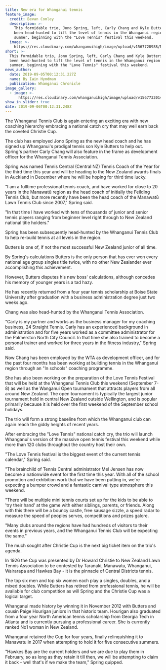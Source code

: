 ```yaml
---
title: New era for Whanganui tennis
feature_image:
  credit: Bevan Conley
  description: >-
    This formidable trio, Jono Spring, left, Carly Chang and Kyle Butters, has
    been head-hunted to lift the level of tennis in the Whanganui region this
    summer, beginning with the "Love Tennis" festival this weekend.
  image: >-
    https://res.cloudinary.com/whanganuihigh/image/upload/v1567728988/News/Kyle_Butters.chron_5.9.19.jpg
short: >-
  This formidable trio, Jono Spring, left, Carly Chang and Kyle Butters, has
  been head-hunted to lift the level of tennis in the Whanganui region this
  summer, beginning with the "Love Tennis" festival this weekend.
news_author:
  date: 2019-09-05T00:12:31.227Z
  name: By Iain Hyndman
  publication: Whanganui Chronicle
image_gallery:
  - image: >-
      https://res.cloudinary.com/whanganuihigh/image/upload/v1567732014/News/1337801-593246-7.jpg
show_in_slider: true
date: 2019-09-06T00:12:31.248Z
---
```

The Whanganui Tennis Club is again entering an exciting era with new coaching hierarchy embracing a national catch cry that may well earn back the coveted Christie Cup.

The club has employed Jono Spring as the new head coach and he has signed up Whanganui's prodigal tennis son Kyle Butters to help out. Spring's partner Carly Chang will also feature in the frame as development officer for the Whanganui Tennis Association.

Spring was named Tennis Central (Central NZ) Tennis Coach of the Year for the third time this year and will be heading to the New Zealand awards finals in Auckland in December where he will be hoping for third time lucky.

"I am a fulltime professional tennis coach, and have worked for close to 20 years in the Manawatū region as the head coach of initially the Feilding Tennis Club, but more recently have been the head coach of the Manawatū Lawn Tennis Club since 2007," Spring said.

"In that time I have worked with tens of thousands of junior and senior tennis players ranging from beginner level right through to New Zealand national title holders."

Spring has been subsequently head-hunted by the Whanganui Tennis Club to help re-build tennis at all levels in the region.

Butters is one of, if not the most successful New Zealand junior of all time.

By Spring's calculations Butters is the only person that has ever won every national age group singles title twice, with no other New Zealander ever accomplishing this achievement.

However, Butters disputes his new boss' calculations, although concedes his memory of younger years is a tad hazy.

He has recently returned from a four year tennis scholarship at Boise State University after graduation with a business administration degree just two weeks ago.

Chang was also head-hunted by the Whanganui Tennis Association.

"Carly is my partner and works as the business manager for my coaching business, 24 Straight Tennis. Carly has an experienced background in administration and for five years worked as a committee administrator for the Palmerston North City Council. In that time she also trained to become a personal trainer and worked for three years in the fitness industry," Spring said.

Now Chang has been employed by the WTA as development officer, and for the past four months has been working at building tennis in the Whanganui region through an "In schools" coaching programme.

She has also been working on the preparation of the Love Tennis Festival that will be held at the Whanganui Tennis Club this weekend (September 7-8) as well as the Wanganui Open tournament that attracts players from all around New Zealand. The open tournament is typically the largest junior tournament held in central New Zealand outside Wellington, and is popular primarily because it is held over the first weekend of the September school holidays.

The trio will form a strong baseline from which the Whanganui club can again reach the giddy heights of recent years.

After embracing the "Love Tennis" national catch cry, the trio will launch Whanganui's version of the massive open tennis festival this weekend while more than 120 clubs throughout the country host their own.

"The Love Tennis festival is the biggest event of the current tennis calendar," Spring said.

"The brainchild of Tennis Central administrator Mel Jensen has now become a nationwide event for the first time this year. With all of the school promotion and exhibition work that we have been putting in, we're expecting a bumper crowd and a fantastic carnival type atmosphere this weekend.

"There will be multiple mini tennis courts set up for the kids to be able to 'try their hand' at the game with either siblings, parents, or friends. Along with this there will be a bouncy castle, free sausage sizzle, a speed radar to measure the speed of peoples serves, competitions and prizes galore.

"Many clubs around the regions have had hundreds of visitors to their events in previous years, and the Whanganui Tennis Club will be expecting the same."

The much sought after Christie Cup is the next big ticket item on the trio's agenda.

In 1926 the Cup was presented by Dr Howard Christie to New Zealand Lawn Tennis Association to be contested by Taranaki, Manawatu, Whanganui, Wairarapa and Hawkes Bay - it is the pinnacle of Central Districts tennis.

The top six men and top six women each play a singles, doubles, and a mixed doubles.
While Butters has retired from professional tennis, he will be available for club competition as will Spring and the Christie Cup was a logical target.

Whanganui made history by winning it in November 2012 with Butters and cousin Paige Hourigan juniors in that historic team. Hourigan also graduated from a four year North American tennis scholarship from Georgia Tech in Atlanta and is currently pursuing a professional career. She is currently ranked No1 woman in New Zealand.

Whanganui retained the Cup for four years, finally relinquishing it to Manawatu in 2017 when attempting to hold it for five consecutive summers.

"Hawkes Bay are the current holders and we are due to play them in February, so as long as they retain it till then, we will be attempting to claim it back - well that's if we make the team," Spring quipped.
